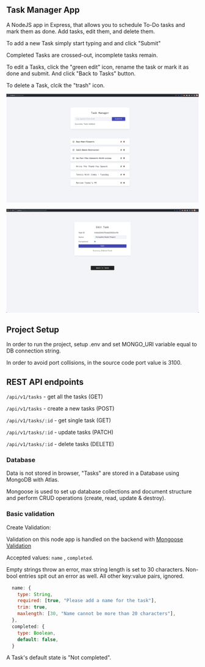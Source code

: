 ## Task Manager App

A NodeJS app in Express, that allows you to schedule To-Do tasks and mark them as done. Add tasks, edit them, and delete them.

To add a new Task simply start typing and and click "Submit"

Completed Tasks are crossed-out, incomplete tasks remain.

To edit a Tasks, click the "green edit" icon, rename the task or mark it as done and submit. And click "Back to Tasks" button.

To delete a Task, clcik the "trash" icon.

![Node Task Manager App](https://github.com/RhonnieAl/nodeJS-task-manager-project/blob/master/screenshots/screenshot1.png)

![Edit Feature](https://github.com/RhonnieAl/nodeJS-task-manager-project/blob/master/screenshots/screenshot2.png)

## Project Setup

In order to run the project, setup .env and set MONGO_URI variable equal to DB connection string.

In order to avoid port collisions, in the source code port value is 3100.

## REST API endpoints

`/api/v1/tasks` - get all the tasks (GET)

`/api/v1/tasks` - create a new tasks (POST)

`/api/v1/tasks/:id` - get single task (GET)

`/api/v1/tasks/:id` - update tasks (PATCH)

`/api/v1/tasks/:id` - delete tasks (DELETE)

### Database

Data is not stored in browser, "Tasks" are stored in a Database using MongoDB with Atlas.

Mongoose is used to set up database collections and document structure and perform CRUD operations (create, read, update & destroy).

### Basic validation

Create Validation:

Validation on this node app is handled on the backend with [Mongoose Validation](https://mongoosejs.com/docs/validation.html)

Accepted values: `name` , `completed`.

Empty strings throw an error, max string length is set to 30 characters. Non-bool entries spit out an error as well. All other key:value pairs, ignored.

```js
  name: {
    type: String,
    required: [true, "Please add a name for the task"],
    trim: true,
    maxlength: [30, "Name cannot be more than 20 characters"],
  },
  completed: {
    type: Boolean,
    default: false,
  }
```

A Task's default state is "Not completed".

